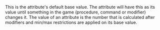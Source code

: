 This is the attribute's default base value. 
The attribute will have this as its value until something in the game (procedure, command or modifier) changes it. 
The value of an attribute is the number that is calculated after modifiers and min/max restrictions are applied on its base value.